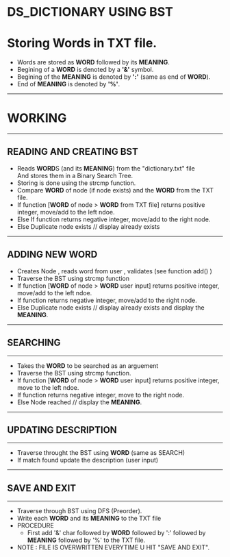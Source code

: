 # DS_DICTIONARY USING BST
<h1>Storing Words in TXT file.</h1>
<ul>
  <li>Words are stored as <b>WORD</b> followed by its <b>MEANING</b>.</li>
  <li>Begining of a <b>WORD</b> is denoted by a <b>'&'</b> symbol.</li>
  <li>Begining of the <b>MEANING</b> is denoted by <b>':'</b> (same as end of <b>WORD</b>).</li>
  <li>End of <b>MEANING</b> is denoted by <b>'%'</b>.</li>
</ul>
<hr>
<h1>WORKING</h1>
<hr>
<h2>READING AND CREATING BST</h2>
<ul>
  <li>Reads <b>WORD</b>S (and its <b>MEANING</b>) from the "dictionary.txt" file<br>And stores them in a Binary Search Tree.</li>
  <li>Storing is done using the strcmp function.</li>
  <li>Compare <b>WORD</b> of node (if node exists) and the <b>WORD</b> from the TXT file.</li>
  <li>If function [<b>WORD</b> of node > <b>WORD</b> from TXT file] returns positive integer, move/add to the left ndoe.</li>
  <li>Else If function returns negative integer, move/add to the right node.</li>
  <li>Else Duplicate node exists // display already exists</li>
</ul>
<hr>
<h2>ADDING NEW <b>WORD</b></h2>
<ul>
  <li>Creates Node , reads word from user , validates (see function add() )</li>
  <li>Traverse the BST using strcmp function</li>
  <li>If function [<b>WORD</b> of node > <b>WORD</b> user input] returns positive integer, move/add to the left ndoe.</li>
  <li>If function returns negative integer, move/add to the right node.</li>
  <li>Else Duplicate node exists // display already exists and display the <b>MEANING</b>.</li>
</ul>
<hr>
<h2>SEARCHING</h2>
<hr>
<ul>
  <li>Takes the <b>WORD</b> to be searched as an arguement</li>
  <li>Traverse the BST using strcmp function.</li>
  <li>If function [<b>WORD</b> of node > <b>WORD</b> user input] returns positive integer, move to the left ndoe.</li>
  <li>If function returns negative integer, move to the right node.</li>
  <li>Else Node reached // display the <b>MEANING</b>.</li>
</ul>
<hr>
<h2>UPDATING DESCRIPTION</h2>
<hr>
<ul>
  <li>Traverse throught the BST using <b>WORD</b> (same as SEARCH)</li>
  <li>If match found update the description (user input)</li>
</ul>
<hr>
<h2>SAVE AND EXIT</h2>
<hr>
<ul>
  <li>Traverse through BST using DFS (Preorder). </li>
  <li>Write each <b>WORD</b> and its <b>MEANING</b> to the TXT file</li>
  <li>PROCEDURE<ul>
    <li>First add '&' char followed by <b>WORD</b> followed by ':' followed by <b>MEANING</b> followed by '%' to the TXT file.</li>
    </ul></li>
  <li>NOTE : FILE IS OVERWRITTEN EVERYTIME U HIT "SAVE AND EXIT".</li>
</ul>
